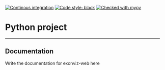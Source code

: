 [![Continous integration](https://github.com/Redmar-van-den-Berg/exonviz-web/actions/workflows/ci.yml/badge.svg)](https://github.com/Redmar-van-den-Berg/exonviz-web/actions/workflows/ci.yml)
[![Code style: black](https://img.shields.io/badge/code%20style-black-000000.svg)](https://github.com/psf/black)
[![Checked with mypy](http://www.mypy-lang.org/static/mypy_badge.svg)](http://mypy-lang.org/)

# Python project

------------------------------------------------------------------------
## Documentation
Write the documentation for exonviz-web here
